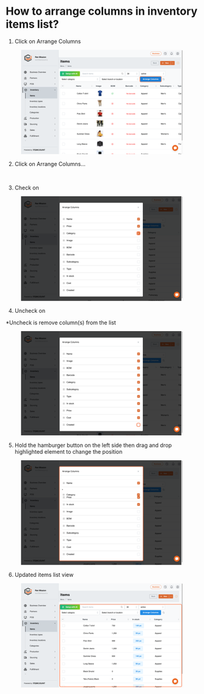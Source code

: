# How to arrange columns in inventory items list?

1. Click on Arrange Columns

<figure><img src="../../.gitbook/assets/Click on Arrange Columns.png" alt="" width="563"><figcaption></figcaption></figure>

2. Click on Arrange Columns…

<figure><img src="../../.gitbook/assets/Click on Arrange Columns….png" alt="" width="563"><figcaption></figcaption></figure>

3. Check on

<figure><img src="../../.gitbook/assets/Check on.png" alt="" width="563"><figcaption></figcaption></figure>

4. Uncheck on

\*Uncheck is remove column(s) from the list

<figure><img src="../../.gitbook/assets/Uncheck on.png" alt="" width="563"><figcaption></figcaption></figure>

5. Hold the hamburger button on the left side then drag and drop highlighted element to change the position

<figure><img src="../../.gitbook/assets/Hold the hamburger button on the left side then drag and drop highlighted element to change the position.png" alt="" width="563"><figcaption></figcaption></figure>

6. Updated items list view

<figure><img src="../../.gitbook/assets/Updated items list view.png" alt="" width="563"><figcaption></figcaption></figure>
